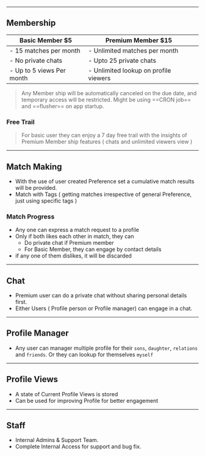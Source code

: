 
---
## Membership

| Basic Member $5             | Premium Member $15                    |      |
| --------------------------- | ------------------------------------- | ---- |
| - 15 matches per month <br> | - Unlimited matches per month<br>     | <br> |
| - No private chats          | - Upto 25 private chats<br>           |      |
| - Up to 5 views Per month   | - Unlimited lookup on profile viewers |      |
> Any Member ship will be automatically canceled on the due date, and temporary access will be restricted. Might be using ==CRON job== and ==flusher== on app startup.
### Free Trail
> For basic user they can enjoy a 7 day free trail with the insights of Premium Member ship features ( chats and unlimited viewers view )

---
## Match Making

- With the use of user created Preference set a cumulative match results will be provided.
- Match with Tags ( getting matches irrespective of general Preference, just using specific tags )

### Match Progress
- Any one can express a match request to a profile
- Only if both likes each other in match, they can 
	- Do private chat if Premium member
	- For Basic Member, they can engage by contact details
- if any one of them dislikes, it will be discarded
---
## Chat
-  Premium user can do a private chat without sharing personal details first.
- Either Users ( Profile person or Profile manager) can engage in a chat.

---
## Profile Manager
- Any user can manager multiple profile for their `sons`, `daughter`, `relations` and  `friends`. Or they can lookup for themselves `myself`
---
## Profile Views
- A state of Current Profile Views is stored
- Can be used for improving Profile for better engagement
---
## Staff
- Internal Admins & Support Team.
- Complete Internal Access for support and bug fix.